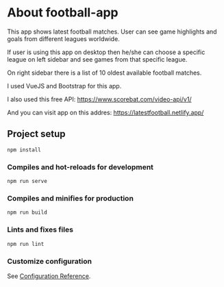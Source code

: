 # About football-app

This app shows latest football matches. User can see game highlights and goals from different leagues worldwide.

If user is using this app on desktop then he/she can choose a specific league on left sidebar and see games from that specific league.

On right sidebar there is a list of 10 oldest available football matches.

I used VueJS and Bootstrap for this app.

I also used this free API: https://www.scorebat.com/video-api/v1/

And you can visit app on this addres: https://latestfootball.netlify.app/


## Project setup
```
npm install
```

### Compiles and hot-reloads for development
```
npm run serve
```

### Compiles and minifies for production
```
npm run build
```

### Lints and fixes files
```
npm run lint
```

### Customize configuration
See [Configuration Reference](https://cli.vuejs.org/config/).
